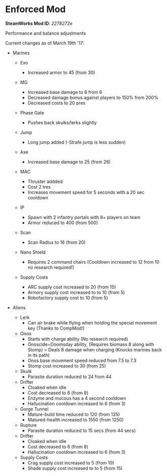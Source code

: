 # Enforced Mod

**SteamWorks Mod ID**: *2278272e*

Performance and balance adjustments

Current changes as of March 19th '17:

- Marines
    - Exo
        - Increased armor to 45 (from 30)
     - MG
        - Increased base damage to 8 from 6
        - Decreased damage bonus against players to 150% from 200%
        - Decreased costs to 20 pres
    - Phase Gate
        - Pushes back skulks/lerks slightly
    - Jump
        - Long jump added (-Strafe jump is less sudden)
    - Axe
        - Increased base damage to 25 (from 28)
    - MAC
        - Thruster addded
        - Cost 2 tres
        - Increases movement speed for 5 seconds with a 20 sec cooldown
    - IP
        - Spawn with 2 infantry portals with 8+ players on team
        - Armor reduced to 400 (from 500)
 
    - Scan
        - Scan Radius to 16 (from 20)
    - Nano Shield
        - Requires 2 command chairs (Cooldown increased to 12 from 10 no research required!)
    - Supply Costs
        - ARC supply cost increased to 20 (from 15)  
        - Armory supply cost increased to to 10 (from 5)
        - Robofactory supply cost to 10 (from 5)
        
- Aliens
    - Lerk
        - Can air brake while flying when holding the special movement key (Thanks to CompMod!)
    - Onos
        - Starts with charge ability (No research required)    
        - Onoscide~Doomsday ability, (Requires biomass 8 along with Stomp)
        = Deals 8 damage when charging (Knocks marines back in its path)
        - Onos base movement speed reduced from 7.5 to 7.3
        - Stomp cost increased to 30 (from 25)
    - Skulk       
        - Parasite duration reduced to 24 from 44       
    - Drifter        
        - Cloaked when idle
        - Cost decreased to 6 (from 8)
        - Enzyme and mucous has a 4 second cooldown
        - Hallucination cooldown increased to 6 (from 3)
    - Gorge Tunnel        
        - Mature-build time reduced to 120 (from 135)
        - Matured-health increased to 1550 (from 1250)
    - Rupture        
        - Parasite duration reduced to 15 secs (from 44 secs)
    - Drifter        
        - Cloaked when idle
        - Cost decreased to 6 (from 8)
        - Hallucination cooldown increased to 6 (from 3)
    - Supply Costs
        - Crag supply cost increased to 5 (from 10)  
        - Shade supply cost increased to to 5 (from 15)      
